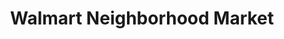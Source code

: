 ---
title: "Walmart Neighborhood Market"
url: /omaha/walmart-neighborhood-market-north-saddle-creek-road/
shop: Supermarkt
---